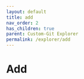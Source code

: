 ```yaml
---
layout: default
title: add
nav_order: 2
has_children: true
parent: Custom-Git Explorer
permalink: /explorer/add
---
```


# Add